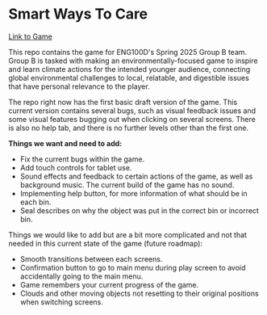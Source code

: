   
# Smart Ways To Care  

[Link to Game](https://aldclab.github.io/smart_ways_to_care/index.html)  

This repo contains the game for ENG100D's Spring 2025 Group B team. Group B is tasked with making an environmentally-focused game to inspire and learn climate actions for the intended younger audience, connecting global environmental challenges to local, relatable, and digestible issues that have personal relevance to the player.  


The repo right now has the first basic draft version of the game. This current version contains several bugs, such as visual feedback issues and some visual features bugging out when clicking on several screens. There is also no help tab, and there is no further levels other than the first one. 

**Things we want and need to add:**
- Fix the current bugs within the game.
- Add touch controls for tablet use.
- Sound effects and feedback to certain actions of the game, as well as background music. The current build of the game has no sound. 
- Implementing help button, for more information of what should be in each bin. 
- Seal describes on why the object was put in the correct bin or incorrect bin.

Things we would like to add but are a bit more complicated and not that needed in this current state of the game (future roadmap):
- Smooth transitions between each screens.
- Confirmation button to go to main menu during play screen to avoid accidentally going to the main menu.
- Game remembers your current progress of the game. 
- Clouds and other moving objects not resetting to their original positions when switching screens.


